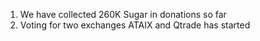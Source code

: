 1. We have collected 260K Sugar in donations so far 
2. Voting for two exchanges ATAIX and Qtrade has started
